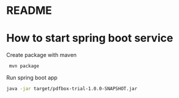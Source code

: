 # README #

# How to start spring boot service
Create package with maven
```bash
 mvn package
```

Run spring boot app
```bash
java -jar target/pdfbox-trial-1.0.0-SNAPSHOT.jar
```
